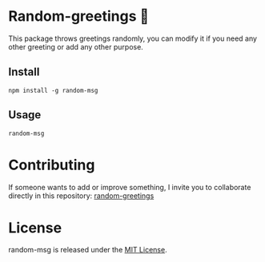 
# Random-greetings 🤚

This package throws greetings randomly, you can modify it if you need any other greeting or add any other purpose.

## Install

```
npm install -g random-msg
```

## Usage

```
random-msg
```

# Contributing
If someone wants to add or improve something, I invite you to collaborate directly in this repository: [random-greetings]()

# License
random-msg is released under the [MIT License](https://opensource.org/licenses/MIT).